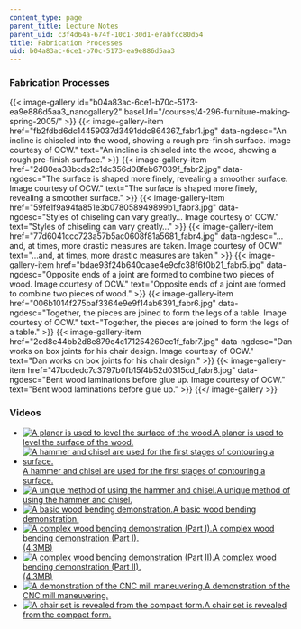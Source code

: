 ```yaml
---
content_type: page
parent_title: Lecture Notes
parent_uid: c3f4d64a-674f-10c1-30d1-e7abfcc80d54
title: Fabrication Processes
uid: b04a83ac-6ce1-b70c-5173-ea9e886d5aa3
---
```


### Fabrication Processes
{{< image-gallery id="b04a83ac-6ce1-b70c-5173-ea9e886d5aa3_nanogallery2" baseUrl="/courses/4-296-furniture-making-spring-2005/" >}}
{{< image-gallery-item href="fb2fdbd6dc14459037d3491ddc864367_fabr1.jpg" data-ngdesc="An incline is chiseled into the wood, showing a rough pre-finish surface. Image courtesy of OCW." text="An incline is chiseled into the wood, showing a rough pre-finish surface." >}}
{{< image-gallery-item href="2d80ea38bcda2c1dc356d08feb67039f_fabr2.jpg" data-ngdesc="The surface is shaped more finely, revealing a smoother surface. Image courtesy of OCW." text="The surface is shaped more finely, revealing a smoother surface." >}}
{{< image-gallery-item href="59fe1f9a94fa851e3b078058949899b1_fabr3.jpg" data-ngdesc="Styles of chiseling can vary greatly… Image courtesy of OCW." text="Styles of chiseling can vary greatly…" >}}
{{< image-gallery-item href="77d6041ccc723a57b5ac0608f81a5681_fabr4.jpg" data-ngdesc="…and, at times, more drastic measures are taken. Image courtesy of OCW." text="…and, at times, more drastic measures are taken." >}}
{{< image-gallery-item href="bdae93f24b640caae4e9cfc38f6f0b21_fabr5.jpg" data-ngdesc="Opposite ends of a joint are formed to combine two pieces of wood. Image courtesy of OCW." text="Opposite ends of a joint are formed to combine two pieces of wood." >}}
{{< image-gallery-item href="006b1014f275baf3364e9e9f14ab6391_fabr6.jpg" data-ngdesc="Together, the pieces are joined to form the legs of a table. Image courtesy of OCW." text="Together, the pieces are joined to form the legs of a table." >}}
{{< image-gallery-item href="2ed8e44bb2d8e879e4c171254260ec1f_fabr7.jpg" data-ngdesc="Dan works on box joints for his chair design. Image courtesy of OCW." text="Dan works on box joints for his chair design." >}}
{{< image-gallery-item href="47bcdedc7c3797b0fb15f4b52d0315cd_fabr8.jpg" data-ngdesc="Bent wood laminations before glue up. Image courtesy of OCW." text="Bent wood laminations before glue up." >}}
{{</ image-gallery >}}
### Videos

*   [![A planer is used to level the surface of the wood.](/courses/architecture/4-296-furniture-making-spring-2005/lecture-notes/fabrication-processes/videos/video1.jpg)A planer is used to level the surface of the wood.  
    ](http://www.archive.org/download/MIT4.296S05/1_512kb.mp4)
*   [![A hammer and chisel are used for the first stages of contouring a surface.](/courses/architecture/4-296-furniture-making-spring-2005/lecture-notes/fabrication-processes/videos/video2.jpg)A hammer and chisel are used for the first stages of contouring a surface.  
    ](http://www.archive.org/download/MIT4.296S05/2_512kb.mp4)
*   [![A unique method of using the hammer and chisel.](/courses/architecture/4-296-furniture-making-spring-2005/lecture-notes/fabrication-processes/videos/video3.jpg)A unique method of using the hammer and chisel.  
    ](http://www.archive.org/download/MIT4.296S05/3_512kb.mp4)
*   [![A basic wood bending demonstration.](/courses/architecture/4-296-furniture-making-spring-2005/lecture-notes/fabrication-processes/videos/video4.jpg)A basic wood bending demonstration.  
    ](http://www.archive.org/download/MIT4.296S05/4_512kb.mp4)
*   [![A complex wood bending demonstration (Part I).](/courses/architecture/4-296-furniture-making-spring-2005/lecture-notes/fabrication-processes/videos/video5.jpg)A complex wood bending demonstration (Part I).  
    (4.3MB)](http://www.archive.org/download/MIT4.296S05/5_512kb.mp4)
*   [![A complex wood bending demonstration (Part II).](/courses/architecture/4-296-furniture-making-spring-2005/lecture-notes/fabrication-processes/videos/video6.jpg)A complex wood bending demonstration (Part II).  
    (4.3MB)](http://www.archive.org/download/MIT4.296S05/6_512kb.mp4)
*   [![A demonstration of the CNC mill maneuvering.](/courses/architecture/4-296-furniture-making-spring-2005/lecture-notes/fabrication-processes/videos/video7.jpg)A demonstration of the CNC mill maneuvering.  
    ](http://www.archive.org/download/MIT4.296S05/7_512kb.mp4)
*   [![A chair set is revealed from the compact form.](/courses/architecture/4-296-furniture-making-spring-2005/lecture-notes/fabrication-processes/videos/video8.jpg)A chair set is revealed from the compact form.  
    ](http://www.archive.org/download/MIT4.296S05/8_512kb.mp4)